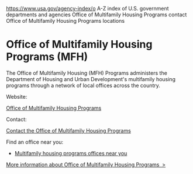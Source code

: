 

https://www.usa.gov/agency-index/o
A-Z index of U.S. government departments and agencies
Office of Multifamily Housing Programs contact
Office of Multifamily Housing Programs locations

# Office of Multifamily Housing Programs (MFH)

The Office of Multifamily Housing (MFH) Programs administers the Department of Housing and Urban Development's multifamily housing programs through a network of local offices across the country.

Website:

[Office of Multifamily Housing Programs](https://www.hud.gov/program_offices/housing/mfh)

Contact:

[Contact the Office of Multifamily Housing Programs](https://www.hud.gov/program_offices/housing/mfh/hsgmfbus)

Find an office near you:

* [Multifamily housing programs offices near you](https://www.hud.gov/program_offices/housing/mfh/hsgmfbus/abouthubspcs)

[More information about Office of Multifamily Housing Programs  >](https://www.usa.gov/agencies/office-of-multifamily-housing-programs)
